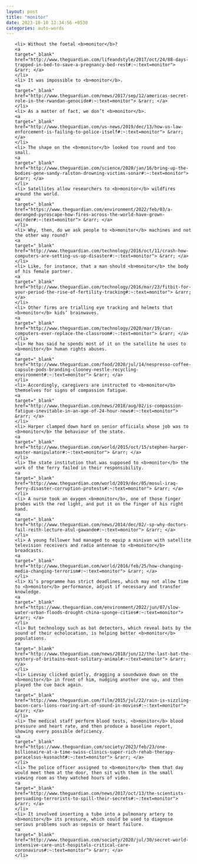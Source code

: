 ```yaml
---
layout: post
title: "monitor"
date: 2023-10-10 12:34:56 +0530
categories: auto-words
---
```

<ol>

    <li> Without the foetal <b>monitor</b>?
    <a 
    target="_blank" 
    href="http://www.theguardian.com/lifeandstyle/2017/oct/24/88-days-trapped-in-bed-to-save-a-pregnancy-bed-rest#:~:text=monitor"> &rarr; </a>
    </li>
    <li> It was impossible to <b>monitor</b>.
    <a 
    target="_blank" 
    href="http://www.theguardian.com/news/2017/sep/12/americas-secret-role-in-the-rwandan-genocide#:~:text=monitor"> &rarr; </a>
    </li>
    <li> As a matter of fact, we don’t <b>monitor</b>.
    <a 
    target="_blank" 
    href="http://www.theguardian.com/us-news/2019/dec/13/how-us-law-enforcement-is-failing-to-police-itself#:~:text=monitor"> &rarr; </a>
    </li>
    <li> The shape on the <b>monitor</b> looked too round and too small.
    <a 
    target="_blank" 
    href="http://www.theguardian.com/science/2020/jan/16/bring-up-the-bodies-gene-sandy-ralston-drowning-victims-sonar#:~:text=monitor"> &rarr; </a>
    </li>
    <li> Satellites allow researchers to <b>monitor</b> wildfires around the world.
    <a 
    target="_blank" 
    href="https://www.theguardian.com/environment/2022/feb/03/a-deranged-pyroscape-how-fires-across-the-world-have-grown-weirder#:~:text=monitor"> &rarr; </a>
    </li>
    <li> Why, then, do we ask people to <b>monitor</b> machines and not the other way round?
    <a 
    target="_blank" 
    href="http://www.theguardian.com/technology/2016/oct/11/crash-how-computers-are-setting-us-up-disaster#:~:text=monitor"> &rarr; </a>
    </li>
    <li> Like, for instance, that a man should <b>monitor</b> the body of his female partner.
    <a 
    target="_blank" 
    href="http://www.theguardian.com/technology/2016/mar/23/fitbit-for-your-period-the-rise-of-fertility-tracking#:~:text=monitor"> &rarr; </a>
    </li>
    <li> Other firms are trialling eye tracking and helmets that <b>monitor</b> kids’ brainwaves.
    <a 
    target="_blank" 
    href="http://www.theguardian.com/technology/2020/mar/19/can-computers-ever-replace-the-classroom#:~:text=monitor"> &rarr; </a>
    </li>
    <li> He has said he spends most of it on the satellite he uses to <b>monitor</b> human rights abuses.
    <a 
    target="_blank" 
    href="http://www.theguardian.com/food/2020/jul/14/nespresso-coffee-capsule-pods-branding-clooney-nestle-recycling-environment#:~:text=monitor"> &rarr; </a>
    </li>
    <li> Accordingly, caregivers are instructed to <b>monitor</b> themselves for signs of compassion fatigue.
    <a 
    target="_blank" 
    href="http://www.theguardian.com/news/2018/aug/02/is-compassion-fatigue-inevitable-in-an-age-of-24-hour-news#:~:text=monitor"> &rarr; </a>
    </li>
    <li> Harper clamped down hard on senior officials whose job was to <b>monitor</b> the behaviour of the state.
    <a 
    target="_blank" 
    href="http://www.theguardian.com/world/2015/oct/15/stephen-harper-master-manipulator#:~:text=monitor"> &rarr; </a>
    </li>
    <li> The state institution that was supposed to <b>monitor</b> the work of the ferry failed in their responsibility.
    <a 
    target="_blank" 
    href="http://www.theguardian.com/world/2019/dec/05/mosul-iraq-ferry-disaster-corruption-protests#:~:text=monitor"> &rarr; </a>
    </li>
    <li> A nurse took an oxygen <b>monitor</b>, one of those finger probes with the red light, and put it on the finger of his right hand.
    <a 
    target="_blank" 
    href="http://www.theguardian.com/news/2014/dec/02/-sp-why-doctors-fail-reith-lecture-atul-gawande#:~:text=monitor"> &rarr; </a>
    </li>
    <li> A young follower had managed to equip a minivan with satellite television receivers and radio antennae to <b>monitor</b> broadcasts.
    <a 
    target="_blank" 
    href="http://www.theguardian.com/world/2016/feb/25/how-changing-media-changing-terrorism#:~:text=monitor"> &rarr; </a>
    </li>
    <li> Xi’s programme has strict deadlines, which may not allow time to <b>monitor</b> performance, adjust if necessary and transfer knowledge.
    <a 
    target="_blank" 
    href="https://www.theguardian.com/environment/2022/jun/07/slow-water-urban-floods-drought-china-sponge-cities#:~:text=monitor"> &rarr; </a>
    </li>
    <li> But technology such as bat detectors, which reveal bats by the sound of their echolocation, is helping better <b>monitor</b> populations.
    <a 
    target="_blank" 
    href="http://www.theguardian.com/news/2018/jun/12/the-last-bat-the-mystery-of-britains-most-solitary-animal#:~:text=monitor"> &rarr; </a>
    </li>
    <li> Lievsay clicked quietly, dragging a soundwave down on the <b>monitor</b> in front of him, nudging another one up, and then played the cue back again.
    <a 
    target="_blank" 
    href="http://www.theguardian.com/film/2015/jul/22/rain-is-sizzling-bacon-cars-lions-roaring-art-of-sound-in-movies#:~:text=monitor"> &rarr; </a>
    </li>
    <li> The medical staff perform blood tests, <b>monitor</b> blood pressure and heart rate, and then produce a baseline report, showing every possible deficiency.
    <a 
    target="_blank" 
    href="https://www.theguardian.com/society/2023/feb/23/one-billionaire-at-a-time-swiss-clinics-super-rich-rehab-therapy-paracelsus-kusnacht#:~:text=monitor"> &rarr; </a>
    </li>
    <li> The police officer assigned to <b>monitor</b> them that day would meet them at the door, then sit with them in the small viewing room as they watched hours of video.
    <a 
    target="_blank" 
    href="http://www.theguardian.com/news/2017/oct/13/the-scientists-persuading-terrorists-to-spill-their-secrets#:~:text=monitor"> &rarr; </a>
    </li>
    <li> It involved inserting a tube into a pulmonary artery to <b>monitor</b> its pressure, which could be used to diagnose serious problems such as sepsis or heart failure.
    <a 
    target="_blank" 
    href="http://www.theguardian.com/society/2020/jul/30/secret-world-intensive-care-unit-hospitals-critical-care-coronavirus#:~:text=monitor"> &rarr; </a>
    </li>